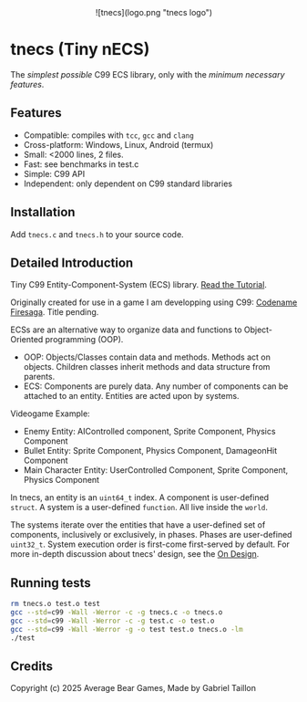 <div align="center">
    ![tnecs](logo.png "tnecs logo")
</div>

# tnecs (Tiny nECS) 

The _simplest possible_ C99 ECS library, only with the _minimum necessary features_. 

## Features
- Compatible: compiles with ```tcc```, ```gcc``` and ```clang```
- Cross-platform: Windows, Linux, Android (termux)
- Small: <2000 lines, 2 files.
- Fast: see benchmarks in test.c
- Simple: C99 API
- Independent: only dependent on C99 standard libraries

## Installation
Add ```tnecs.c``` and ```tnecs.h``` to your source code.

## Detailed Introduction
Tiny C99 Entity-Component-System (ECS) library. [Read the Tutorial](https://gitlab.com/Gabinou/tnecs/-/blob/master/TUTORIAL.md).

Originally created for use in a game I am developping using C99: [Codename Firesaga](https://gitlab.com/Gabinou/firesagamaker). Title pending. 

ECSs are an alternative way to organize data and functions to Object-Oriented programming (OOP).
* OOP: Objects/Classes contain data and methods. 
Methods act on objects. 
Children classes inherit methods and data structure from parents. 
* ECS: Components are purely data.
Any number of components can be attached to an entity.
Entities are acted upon by systems. 

Videogame Example:
- Enemy Entity: AIControlled component, Sprite Component, Physics Component
- Bullet Entity: Sprite Component, Physics Component, DamageonHit Component
- Main Character Entity: UserControlled Component, Sprite Component, Physics Component

In tnecs, an entity is an ```uint64_t``` index. 
A component is user-defined ```struct```. 
A system is a user-defined ```function```.
All live inside the ```world```. 

The systems iterate over the entities that have a user-defined set of components, inclusively or exclusively, in phases.
Phases are user-defined ```uint32_t```. 
System execution order is first-come first-served by default.
For more in-depth discussion about tnecs' design, see the [On Design](https://gitlab.com/Gabinou/tnecs/-/blob/master/DESIGN.md).

## Running tests

```bash
rm tnecs.o test.o test
gcc --std=c99 -Wall -Werror -c -g tnecs.c -o tnecs.o
gcc --std=c99 -Wall -Werror -c -g test.c -o test.o
gcc --std=c99 -Wall -Werror -g -o test test.o tnecs.o -lm
./test
```

## Credits
Copyright (c) 2025 Average Bear Games, Made by Gabriel Taillon
